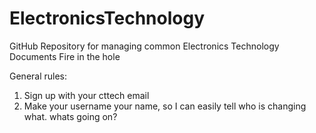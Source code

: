 # ElectronicsTechnology
GitHub Repository for managing common Electronics Technology Documents
Fire in the hole

General rules:
  1. Sign up with your cttech email
  2. Make your username your name, so I can easily tell who is changing what.
whats going on?
